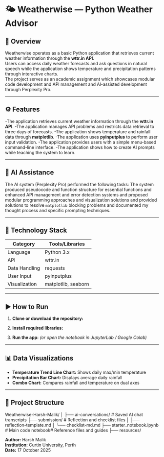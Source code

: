 # 🌤 Weatherwise — Python Weather Advisor

## 📘 Overview

Weatherwise operates as a basic Python application that retrieves current weather information through the **wttr.in API**.  
Users can access daily weather forecasts and ask questions in natural speech while the application shows temperature and precipitation patterns through interactive charts.  
The project serves as an academic assignment which showcases modular code development and API management and AI-assisted development through Perplexity Pro.

---

## ⚙️ Features
-The application retrieves current weather information through the **wttr.in API**.
-The application manages API problems and restricts data retrieval to three days of forecasts.
-The application shows temperature and rainfall data through **matplotlib**.
-The application uses **pyinputplus** to perform user input validation.
-The application provides users with a simple menu-based command-line interface.
-The application shows how to create AI prompts while teaching the system to learn.

---

## 🧠 AI Assistance

The AI system (Perplexity Pro) performed the following tasks:
The system produced pseudocode and function structure for essential functions and enhanced API management and error detection systems and proposed modular programming approaches and visualization solutions and provided solutions to resolve `matplotlib` blocking problems and documented my thought process and specific prompting techniques.

---

## 🧩 Technology Stack
| Category | Tools/Libraries |
|-----------|----------------|
| Language | Python 3.x |
| API | wttr.in |
| Data Handling | requests |
| User Input | pyinputplus |
| Visualization | matplotlib, seaborn |

---

## ▶️ How to Run
1. **Clone or download the repository:**

2. **Install required libraries:**

3. **Run the app:**
*(or open the notebook in JupyterLab / Google Colab)*

---

## 📊 Data Visualizations
- **Temperature Trend Line Chart:** Shows daily max/min temperature  
- **Precipitation Bar Chart:** Displays average daily rainfall  
- **Combo Chart:** Compares rainfall and temperature on dual axes  


---

## 📂 Project Structure
Weatherwise-Harsh-Malik/
│
├── ai-conversations/ # Saved AI chat transcripts
├── submission/ # Reflection and checklist files
│ ├── reflection-template.md
│ └── checklist-md.md
  ├── starter_notebook.ipynb # Main code notebook# Reference files and guides
├── resources/
  


**Author:** Harsh Malik  
**Institution:** Curtin University, Perth  
**Date:** 17 October 2025  

